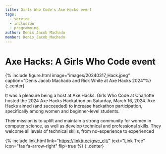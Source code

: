 ```yaml
---
title: Girls Who Code's Axe Hacks event
tags:
  - service
  - inclusion
  - programming
author: Denis Jacob Machado
member: Denis_Jacob_Machado
---
```


# Axe Hacks: A Girls Who Code event

{% include figure.html image="images/20240317_Hack.jpeg" caption="Denis Jacob Machado and Rick White at Axe Hacks 2024"%}
{:.center}

It was a pleasure being a host at Axe Hacks. Girls Who Code at Charlotte hosted the 2024 Axe Hacks Hackathon on Saturday, March 16, 2024. Axe Hacks aimed (and succeeded) to increase hackathon participation, specifically among women and beginner-level students.

Their mission is to uplift and maintain a strong community for women in computer science, as well as develop technical and professional skills. They welcome all levels of technical skills, from no-experience to experienced

{% include link.html link="https://linktr.ee/gwc_clt/" text="Link Tree" icon="fas fa-arrow-right" flip=true %}
{:.center}
